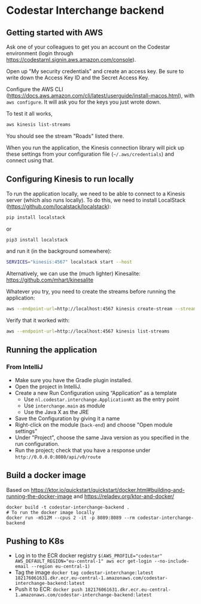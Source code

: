 # Codestar Interchange backend

## Getting started with AWS

Ask one of your colleagues to get you an account on the Codestar environment (login through https://codestarnl.signin.aws.amazon.com/console). 

Open up "My security credentials" and create an access key. Be sure to write down the Access Key ID and the Secret Access Key.

Configure the AWS CLI (https://docs.aws.amazon.com/cli/latest/userguide/install-macos.html), with `aws configure`. It will ask you for the keys you just wrote down.

To test it all works, 

```bash
aws kinesis list-streams
```

You should see the stream "Roads" listed there.

When you run the application, the Kinesis connection library will pick up these settings from your configuration file (`~/.aws/credentials`) and connect using that.

## Configuring Kinesis to run locally

To run the application locally, we need to be able to connect to a Kinesis server (which also runs locally). To do this, we need to install LocalStack (https://github.com/localstack/localstack):

```bash
pip install localstack
```

or

```bash
pip3 install localstack
```

and run it (in the background somewhere):

```bash
SERVICES="kinesis:4567" localstack start --host
```

Alternatively, we can use the (much lighter) Kinesalite: https://github.com/mhart/kinesalite

Whatever you try, you need to create the streams before running the application:

```bash
aws --endpoint-url=http://localhost:4567 kinesis create-stream --stream-name string --shard-count 1
```

Verify that it worked with:

```bash
aws --endpoint-url=http://localhost:4567 kinesis list-streams
```

## Running the application
### From IntelliJ
* Make sure you have the Gradle plugin installed.
* Open the project in IntelliJ.
* Create a new Run Configuration using “Application” as a template
    * Use `nl.codestar.interchange.ApplicationKt` as the entry point
    * Use `interchange.main` as module
    * Use the Java X as the JRE
* Save the Configuration by giving it a name
* Right-click on the module (`back-end`) and choose "Open module settings"
* Under "Project", choose the same Java version as you specified in the run configuration.
* Run the project; check that you have a response under `http://0.0.0.0:8080/api/v0/route`

## Build a docker image

Based on https://ktor.io/quickstart/quickstart/docker.html#building-and-running-the-docker-image and https://reladev.org/ktor-and-docker/

```
docker build -t codestar-interchange-backend .
# To run the docker image locally
docker run -m512M --cpus 2 -it -p 8089:8089 --rm codestar-interchange-backend
```

## Pushing to K8s

* Log in to the ECR docker registry `$(AWS_PROFILE="codestar" AWS_DEFAULT_REGION="eu-central-1" aws ecr get-login --no-include-email --region eu-central-1)`
* Tag the image `docker tag codestar-interchange:latest 182176061631.dkr.ecr.eu-central-1.amazonaws.com/codestar-interchange-backend:latest`
* Push it to ECR: `docker push 182176061631.dkr.ecr.eu-central-1.amazonaws.com/codestar-interchange-backend:latest`

